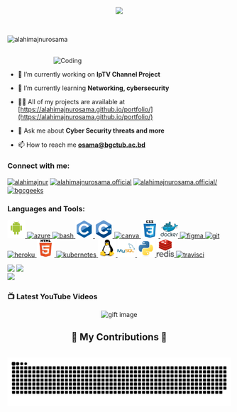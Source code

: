 <!--

[![MasterHead](https://raw.githubusercontent.com/AlahiMajnurOsama/AlahiMajnurOsama/main/head.jpg)](https://alahimajnurosama.github.io/portfolio)
<br>


    
<h8 align="center">From Chattagram, Bangladesh</h3>
-->




<p align="center">
<!--   <a href="https://github.com/DenverCoder1/readme-typing-svg"> -->
    <img src="https://readme-typing-svg.herokuapp.com?color=8CBED6&width=380&height=28&lines=Hi👋+I'm+Alahi+Majnur+Osama..;A+Cyber+Geek;A+Student..;A+Open-Source+Enthusiast..;Studying+At+BGCTUB..;Empowering+Others;Nice+To+Meet+You+....&center=true"></a></p>
</br>
<p align="left"> <img src="https://komarev.com/ghpvc/?username=alahimajnurosama&label=Profile%20views&color=0e75b6&style=flat" alt="alahimajnurosama" /> </p>

</br>

<img align="right" alt="Coding" width="400" src="https://media.tenor.com/rePDfDWO3XoAAAAd/hacking.gif">
</br>


- 🔭 I’m currently working on **IpTV Channel Project**

- 🌱 I’m currently learning **Networking, cybersecurity**

- 👨‍💻 All of my projects are available at [https://alahimajnurosama.github.io/portfolio/](https://alahimajnurosama.github.io/portfolio/)

- 💬 Ask me about **Cyber Security threats and more**

- 📫 How to reach me **osama@bgctub.ac.bd**

<h3 align="left">Connect with me:</h3>
<p align="left">
<a href="https://twitter.com/alahimajnur" target="blank"><img align="center" src="https://raw.githubusercontent.com/rahuldkjain/github-profile-readme-generator/master/src/images/icons/Social/twitter.svg" alt="alahimajnur" height="30" width="40" /></a>
<a href="https://fb.com/alahimajnurosama.official" target="blank"><img align="center" src="https://raw.githubusercontent.com/rahuldkjain/github-profile-readme-generator/master/src/images/icons/Social/facebook.svg" alt="alahimajnurosama.official" height="30" width="40" /></a>
<a href="https://instagram.com/alahimajnurosama.official/" target="blank"><img align="center" src="https://raw.githubusercontent.com/rahuldkjain/github-profile-readme-generator/master/src/images/icons/Social/instagram.svg" alt="alahimajnurosama.official/" height="30" width="40" /></a>
<a href="https://www.youtube.com/c/bgcgeeks" target="blank"><img align="center" src="https://raw.githubusercontent.com/rahuldkjain/github-profile-readme-generator/master/src/images/icons/Social/youtube.svg" alt="bgcgeeks" height="30" width="40" /></a>
</p>

<h3 align="left">Languages and Tools:</h3>
<p align="left"> 
<a href="https://developer.android.com" target="_blank" rel="noreferrer"> <img src="https://raw.githubusercontent.com/devicons/devicon/master/icons/android/android-original-wordmark.svg" alt="android" width="40" height="40"/> </a> 
<a href="https://azure.microsoft.com/en-in/" target="_blank" rel="noreferrer"> <img src="https://www.vectorlogo.zone/logos/microsoft_azure/microsoft_azure-icon.svg" alt="azure" width="40" height="40"/> </a> 
<a href="https://www.gnu.org/software/bash/" target="_blank" rel="noreferrer"> <img src="https://www.vectorlogo.zone/logos/gnu_bash/gnu_bash-icon.svg" alt="bash" width="40" height="40"/> </a> 
<a href="https://www.cprogramming.com/" target="_blank" rel="noreferrer"> <img src="https://raw.githubusercontent.com/devicons/devicon/master/icons/c/c-original.svg" alt="c" width="40" height="40"/> </a>
<a href="https://www.w3schools.com/cpp/" target="_blank" rel="noreferrer"> <img src="https://raw.githubusercontent.com/devicons/devicon/master/icons/cplusplus/cplusplus-original.svg" alt="cplusplus" width="40" height="40"/> </a> 
    <a href="https://www.canva.com/" target="_blank" rel="noreferrer"> <img src="https://www.vectorlogo.zone/logos/canva/canva-icon.svg" alt="canva" width="40" height="40"/>
  </a>
<a href="https://www.w3schools.com/css/" target="_blank" rel="noreferrer"> <img src="https://raw.githubusercontent.com/devicons/devicon/master/icons/css3/css3-original-wordmark.svg" alt="css3" width="40" height="40"/> </a> 
<a href="https://www.docker.com/" target="_blank" rel="noreferrer"> <img src="https://raw.githubusercontent.com/devicons/devicon/master/icons/docker/docker-original-wordmark.svg" alt="docker" width="40" height="40"/> </a> 
<a href="https://www.figma.com/" target="_blank" rel="noreferrer"> <img src="https://www.vectorlogo.zone/logos/figma/figma-icon.svg" alt="figma" width="40" height="40"/> </a> 
<a href="https://git-scm.com/" target="_blank" rel="noreferrer"> <img src="https://www.vectorlogo.zone/logos/git-scm/git-scm-icon.svg" alt="git" width="40" height="40"/> </a> 
<a href="https://heroku.com" target="_blank" rel="noreferrer"> <img src="https://www.vectorlogo.zone/logos/heroku/heroku-icon.svg" alt="heroku" width="40" height="40"/> </a> 
<a href="https://www.w3.org/html/" target="_blank" rel="noreferrer"> <img src="https://raw.githubusercontent.com/devicons/devicon/master/icons/html5/html5-original-wordmark.svg" alt="html5" width="40" height="40"/> </a> 
<a href="https://kubernetes.io" target="_blank" rel="noreferrer"> <img src="https://www.vectorlogo.zone/logos/kubernetes/kubernetes-icon.svg" alt="kubernetes" width="40" height="40"/> </a> 
<a href="https://www.linux.org/" target="_blank" rel="noreferrer"> <img src="https://raw.githubusercontent.com/devicons/devicon/master/icons/linux/linux-original.svg" alt="linux" width="40" height="40"/> </a> 
<a href="https://www.mysql.com/" target="_blank" rel="noreferrer"> <img src="https://raw.githubusercontent.com/devicons/devicon/master/icons/mysql/mysql-original-wordmark.svg" alt="mysql" width="40" height="40"/> </a> 
<a href="https://www.python.org" target="_blank" rel="noreferrer"> <img src="https://raw.githubusercontent.com/devicons/devicon/master/icons/python/python-original.svg" alt="python" width="40" height="40"/> </a> 
<a href="https://redis.io" target="_blank" rel="noreferrer"> <img src="https://raw.githubusercontent.com/devicons/devicon/master/icons/redis/redis-original-wordmark.svg" alt="redis" width="40" height="40"/> </a> 
<a href="https://travis-ci.org" target="_blank" rel="noreferrer"> <img src="https://www.vectorlogo.zone/logos/travis-ci/travis-ci-icon.svg" alt="travisci" width="40" height="40"/> </a> 
</p>

![](https://github-readme-stats.vercel.app/api/top-langs/?username=AlahiMajnurOsama&theme=radical&border=false&include_all_commits=true&count_private=true&layout=compact)
![](https://github-readme-stats.vercel.app/api?username=AlahiMajnurOsama&theme=react&_border=false&include_all_commits=true&count_private=true)<br/>
![](https://github-readme-streak-stats.herokuapp.com/?user=AlahiMajnurOsama&theme=radical&hide_border=false)



### 📺 Latest YouTube Videos

<!-- BEGIN YOUTUBE-CARDS -->
<!--
[![Programmers Need More Math](https://ytcards.demolab.com/?id=gHRVhL1fZC0&title=Programmers+Need+More+Math&lang=en&timestamp=1725717641&background_color=%230d1117&title_color=%23ffffff&stats_color=%23dedede&max_title_lines=1&width=250&border_radius=5&duration=317 "Programmers Need More Math")](https://www.youtube.com/watch?v=gHRVhL1fZC0)
[![How to DESTROY Developer Productivity (avoid at all costs)](https://ytcards.demolab.com/?id=vl6SQZWRaks&title=How+to+DESTROY+Developer+Productivity+%28avoid+at+all+costs%29&lang=en&timestamp=1725462064&background_color=%230d1117&title_color=%23ffffff&stats_color=%23dedede&max_title_lines=1&width=250&border_radius=5&duration=784 "How to DESTROY Developer Productivity (avoid at all costs)")](https://www.youtube.com/watch?v=vl6SQZWRaks)
[![Everything You Need to Know about Git](https://ytcards.demolab.com/?id=K6Q31YkorUE&title=Everything+You+Need+to+Know+about+Git&lang=en&timestamp=1724864414&background_color=%230d1117&title_color=%23ffffff&stats_color=%23dedede&max_title_lines=1&width=250&border_radius=5&duration=1396 "Everything You Need to Know about Git")](https://www.youtube.com/watch?v=K6Q31YkorUE)
[![Abstraction - Java OOP](https://ytcards.demolab.com/?id=Om2kORezNu8&title=Abstraction+-+Java+OOP&lang=en&timestamp=1724774421&background_color=%230d1117&title_color=%23ffffff&stats_color=%23dedede&max_title_lines=1&width=250&border_radius=5&duration=59 "Abstraction - Java OOP")](https://www.youtube.com/watch?v=Om2kORezNu8)
[![Polymorphism - Java OOP](https://ytcards.demolab.com/?id=CWX3txO1jP0&title=Polymorphism+-+Java+OOP&lang=en&timestamp=1724688018&background_color=%230d1117&title_color=%23ffffff&stats_color=%23dedede&max_title_lines=1&width=250&border_radius=5&duration=56 "Polymorphism - Java OOP")](https://www.youtube.com/watch?v=CWX3txO1jP0)
[![Inheritance - Java OOP](https://ytcards.demolab.com/?id=I8rdKkcKbB0&title=Inheritance+-+Java+OOP&lang=en&timestamp=1724601613&background_color=%230d1117&title_color=%23ffffff&stats_color=%23dedede&max_title_lines=1&width=250&border_radius=5&duration=43 "Inheritance - Java OOP")](https://www.youtube.com/watch?v=I8rdKkcKbB0)


<!-- END YOUTUBE-CARDS 

[<img src="https://custom-icon-badges.demolab.com/badge/-Subscribe%20For%20More-red?style=for-the-badge&logo=video&logoColor=white"/>](https://www.youtube.com/c/fknight?sub_confirmation=1)

-->




<p align="center"><img src="https://camo.githubusercontent.com/2366b34bb903c09617990fb5fff4622f3e941349e846ddb7e73df872a9d21233/68747470733a2f2f63646e2e6472696262626c652e636f6d2f75736572732f3733303730332f73637265656e73686f74732f363538313234332f6176656e746f2e676966" alt="gift image" /></p>


<div align="center">
  <h2>🐍 My Contributions 🐍</h2>
  <br>
  <img alt="snake eating my contributions" src="https://raw.githubusercontent.com/salesp07/salesp07/output/github-contribution-grid-snake.svg" />
  
  <br/><br/><br/>
</div>

